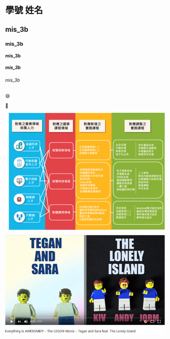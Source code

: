 # 學號 姓名
## mis_3b
### mis_3b
#### mis_3b
##### mis_3b
###### mis_3b

:smile:

:date:

![](課程圖.png "課程圖")

[![](video.png)](https://www.youtube.com/watch?v=Vywb0VU0_no&index=7&list=PLFIa1zIL2G_f5qSOiE4Pg8-FllcKlnbUG)
